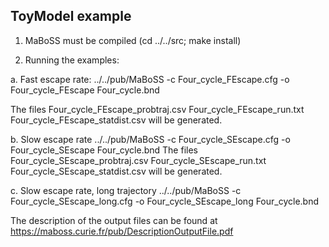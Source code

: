 
ToyModel example
----------------

1. MaBoSS must be compiled (cd ../../src; make install)

2. Running the examples:

  a. Fast escape rate:
  ../../pub/MaBoSS -c Four_cycle_FEscape.cfg -o Four_cycle_FEscape Four_cycle.bnd

  The files Four_cycle_FEscape_probtraj.csv Four_cycle_FEscape_run.txt Four_cycle_FEscape_statdist.csv will be generated.

  b. Slow escape rate
  ../../pub/MaBoSS -c Four_cycle_SEscape.cfg -o Four_cycle_SEscape Four_cycle.bnd
  The files Four_cycle_SEscape_probtraj.csv  Four_cycle_SEscape_run.txt  Four_cycle_SEscape_statdist.csv will be generated.

  c. Slow escape rate, long trajectory
  ../../pub/MaBoSS -c Four_cycle_SEscape_long.cfg -o Four_cycle_SEscape_long Four_cycle.bnd

The description of the output files can be found at https://maboss.curie.fr/pub/DescriptionOutputFile.pdf

